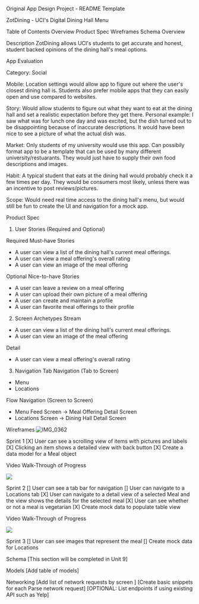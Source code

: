 Original App Design Project - README Template

ZotDining - UCI's Digital Dining Hall Menu

Table of Contents
Overview
Product Spec
Wireframes
Schema
Overview

Description
ZotDining allows UCI's students to get accurate and honest, student backed opinions of the dining hall's meal options.

App Evaluation

Category: Social

Mobile: Location settings would allow app to figure out where the user's closest dining hall is. Students also prefer mobile apps that they can easily open and use compared to websites.

Story: Would allow students to figure out what they want to eat at the dining hall and set a realistic expectation before they get there. Personal example: I saw what was for lunch one day and was excited, but the dish turned out to be disappointing because of inaccurate descriptions. It would have been nice to see a picture of what the actual dish was.

Market: Only students of my university would use this app. Can possibily format app to be a template that can be used by many different university/restuarants. They would just have to supply their own food descriptions and images.

Habit: A typical student that eats at the dining hall would probably check it a few times per day. They would be consumers most likely, unless there was an incentive to post reviews/pictures.

Scope: Would need real time access to the dining hall's menu, but would still be fun to create the UI and navigation for a mock app.

Product Spec

1. User Stories (Required and Optional)

Required Must-have Stories
- A user can view a list of the dining hall's current meal offerings.
- A user can view a meal offering's overall rating
- A user can view an image of the meal offering

Optional Nice-to-have Stories
- A user can leave a review on a meal offering
- A user can upload their own picture of a meal offering
- A user can create and maintain a profile
- A user can favorite meal offerings to their profile

2. Screen Archetypes
Stream
- A user can view a list of the dining hall's current meal offerings.
- A user can view an image of the meal offering

Detail
- A user can view a meal offering's overall rating


3. Navigation
Tab Navigation (Tab to Screen)
- Menu
- Locations

Flow Navigation (Screen to Screen)
- Menu Feed Screen -> Meal Offering Detail Screen
- Locations Screen -> Dining Hall Detail Screen


Wireframes
![IMG_0362](https://hackmd.io/_uploads/r1XVDskOxg.jpg)

Sprint 1
[X] User can see a scrolling view of items with pictures and labels
[X] Clicking an item shows a detailed view with back button
[X] Create a data model for a Meal object

Video Walk-Through of Progress
<div>
    <a href="https://www.loom.com/share/7ebf3eddc11746b59cb9e1966a39c27d">
    </a>
    <a href="https://www.loom.com/share/7ebf3eddc11746b59cb9e1966a39c27d">
      <img style="max-width:300px;" src="https://cdn.loom.com/sessions/thumbnails/7ebf3eddc11746b59cb9e1966a39c27d-6e5d7b5f035244c0-full-play.gif">
    </a>
  </div>

Sprint 2
[] User can see a tab bar for navigation
[] User can navigate to a Locations tab
[X] User can navigate to a detail view of a selected Meal and the view shows the details for the selected meal
[X] User can see whether or not a meal is vegetarian
[X] Create mock data to populate table view

Video Walk-Through of Progress
<div>
    <a href="https://www.loom.com/share/e4c4daee47f445708c8f8b4108247eb1">
    </a>
    <a href="https://www.loom.com/share/e4c4daee47f445708c8f8b4108247eb1">
      <img style="max-width:300px;" src="https://cdn.loom.com/sessions/thumbnails/e4c4daee47f445708c8f8b4108247eb1-33bc3951359cdb08-full-play.gif">
    </a>
  </div>
  
Sprint 3
[] User can see images that represent the meal
[] Create mock data for Locations


Schema
[This section will be completed in Unit 9]

Models
[Add table of models]

Networking
[Add list of network requests by screen ]
[Create basic snippets for each Parse network request]
[OPTIONAL: List endpoints if using existing API such as Yelp]
